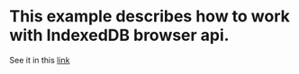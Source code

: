 # This example describes how to work with IndexedDB browser api.
See it in this [link](http://pavelpat.github.io/indexeddb-example/)